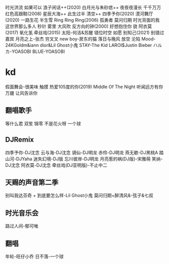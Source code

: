 时光洪流
如果可以
浪子闲话++(2020)
白月光与朱砂痣++
夜夜夜漫长
千千万万
红色高跟鞋(2008)
星辰大海++
此生过半
清空++
四季予你(2020)
漠河舞厅(2020)
一路生花
半生雪
Ring Ring Ring(2006)
孤勇者
莫问归期
时光背面的我
这世界那么多人
秒针
雾里
大风吹
反方向的钟(2000)
好想抱住你
骁
阿衣莫(2017)
氧化氢
牵丝戏(2015)
太阳-何洁&苏醒
错位时空
如愿
别知己(2021)
别错过
嘉宾
月亮之上-张杰
穷叉叉
new boy-房东的猫
落日与晚风
放空
沦陷
Mood-24KGoldm&iann dior&Lil Ghost小鬼
STAY-The Kid LAROI$Justin Bieber
ハルカ-YOASOBI
BLUE-YOASOBI
# kd
假面舞会-很美味
触摸
热爱105度的你(2019)
Middle Of The Night
听闻远方有你
万疆
让风告诉你
## 翻唱歌手
等什么君
双笙
锦零
不是花火呀
一个球
## DJRemix
四季予你-DJ沈念
云与海-DJ沈念
谪仙-DJ明龙
赤伶-DJ明龙
燕无歇-DJ黑桃A
踏山河-DJYaha
迷失幻境-DJ版
忘川彼岸-DJ明龙
月亮惹的祸(DJ版)-宋雅萌
笑纳-DJ沈念
阿衣莫-DJ沈念
牵丝戏(DJ亚明版)-不止中二
## 天赐的声音第二季
别叫我达芬奇 + 到底要怎么样-Lil Ghost小鬼
莫问归期+醉清风&-弦子&七叔
## 时光音乐会
路过人间-郁可唯
## 翻唱
年轮-旺仔小乔
日不落-一个球